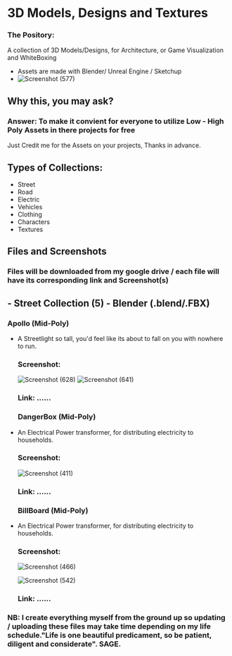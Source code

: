 # 3D Models, Designs and Textures
### The Pository: 
A collection of 3D Models/Designs, for Architecture, or Game Visualization and WhiteBoxing
- Assets are made with Blender/ Unreal Engine / Sketchup
- ![Screenshot (577)](https://github.com/user-attachments/assets/8359b615-dd45-419e-b903-470e89708ffc)


## Why this, you may ask?
### Answer: To make it convient for everyone to utilize Low - High Poly Assets in there projects for free
 Just Credit me for the Assets on your projects, Thanks in advance.

## Types of Collections:
- Street
- Road
- Electric
- Vehicles
- Clothing
- Characters
- Textures

## Files and Screenshots
 ### Files will be downloaded from my google drive / each file will have its corresponding link and Screenshot(s)
  ## - Street Collection (5) - Blender (.blend/.FBX)
   ### Apollo  (Mid-Poly) 
   - A Streetlight so tall, you'd feel like its about to fall on you with nowhere to run.
     ### Screenshot:
     ![Screenshot (628)](https://github.com/user-attachments/assets/e77c3593-aad9-46d1-a074-567bbfada253)
     ![Screenshot (641)](https://github.com/user-attachments/assets/d7b5fd41-64b1-4540-900a-08877cdd806c)

     ### Link: ......
     >>>
     ### DangerBox  (Mid-Poly) 
   - An Electrical Power transformer, for distributing electricity to households.
     ### Screenshot:
     ![Screenshot (411)](https://github.com/user-attachments/assets/af872e24-cc56-4803-853b-9228be71b919)

     ### Link: ......
     >>>
     ### BillBoard (Mid-Poly) 
   - An Electrical Power transformer, for distributing electricity to households.
     ### Screenshot:
     ![Screenshot (466)](https://github.com/user-attachments/assets/1e5bf0f4-9189-49e0-972a-380759b4a47f)

     ![Screenshot (542)](https://github.com/user-attachments/assets/6a2ae210-52dd-41d1-9fab-d4b4be02812e)

     ### Link: ......
 ### NB: I create everything myself from the ground up so updating / uploading these files may take time depending on my life schedule."Life is one beautiful predicament, so be patient, diligent and considerate". SAGE.
